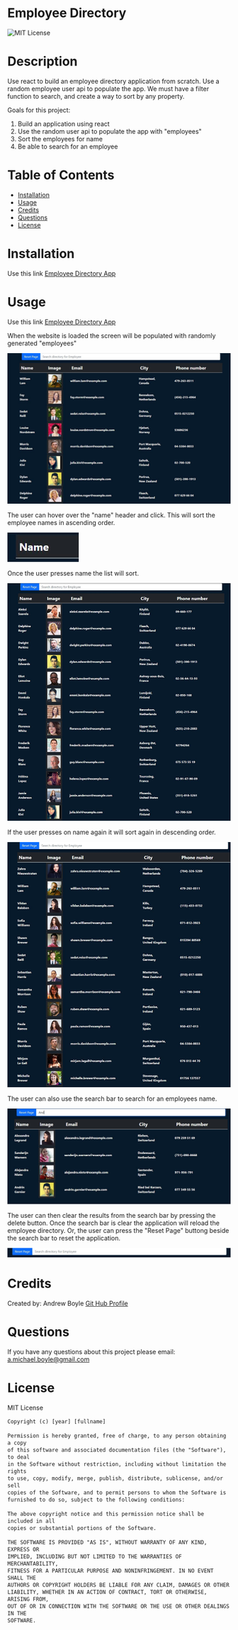 
# Employee Directory
![MIT License](https://img.shields.io/badge/license-MIT%20License-blue.svg)

# Description
Use react to build an employee directory application from scratch. Use a random employee user api to populate the app. We must have a filter function to search, and create a way to sort by any property.

Goals for this project:

1. Build an application using react
2. Use the random user api to populate the app with "employees"
3. Sort the employees for name
4. Be able to search for an employee

# Table of Contents
* [Installation](#installation)
* [Usage](#usage)
* [Credits](#credits)
* [Questions](#questions)
* [License](#license)

# Installation
Use this link [Employee Directory App](https://employeedirectory12.herokuapp.com/)

# Usage
Use this link [Employee Directory App](https://employeedirectory12.herokuapp.com/)

When the website is loaded the screen will be populated with randomly generated "employees"

![Home page](/public/assets/homeSS.JPG)

The user can hover over the "name" header and click. This will sort the employee names in ascending order.

![Home page](/public/assets/nameSS.JPG)

Once the user presses name the list will sort.

![Home page](/public/assets/sortaSS.JPG)

If the user presses on name again it will sort again in descending order.

![Home page](/public/assets/sortdSS.JPG)

The user can also use the search bar to search for an employees name.

![Home page](/public/assets/searchSS.JPG)

The user can then clear the results from the search bar by pressing the delete button. Once the search bar is clear the application will reload the employee directory. Or, the user can press the "Reset Page" buttong beside the search bar to reset the application.

![Home page](/public/assets/resetSS.JPG)


# Credits
Created by: 
Andrew Boyle
[Git Hub Profile](https://github.com/Andyb2)

# Questions
If you have any questions about this project please email:
a.michael.boyle@gmail.com

# License

MIT License

    Copyright (c) [year] [fullname]

    Permission is hereby granted, free of charge, to any person obtaining a copy
    of this software and associated documentation files (the "Software"), to deal
    in the Software without restriction, including without limitation the rights
    to use, copy, modify, merge, publish, distribute, sublicense, and/or sell
    copies of the Software, and to permit persons to whom the Software is
    furnished to do so, subject to the following conditions:

    The above copyright notice and this permission notice shall be included in all
    copies or substantial portions of the Software.

    THE SOFTWARE IS PROVIDED "AS IS", WITHOUT WARRANTY OF ANY KIND, EXPRESS OR
    IMPLIED, INCLUDING BUT NOT LIMITED TO THE WARRANTIES OF MERCHANTABILITY,
    FITNESS FOR A PARTICULAR PURPOSE AND NONINFRINGEMENT. IN NO EVENT SHALL THE
    AUTHORS OR COPYRIGHT HOLDERS BE LIABLE FOR ANY CLAIM, DAMAGES OR OTHER
    LIABILITY, WHETHER IN AN ACTION OF CONTRACT, TORT OR OTHERWISE, ARISING FROM,
    OUT OF OR IN CONNECTION WITH THE SOFTWARE OR THE USE OR OTHER DEALINGS IN THE
    SOFTWARE.
  